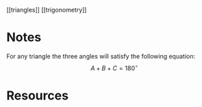 [[triangles]]
[[trigonometry]]

# Notes

For any triangle the three angles will satisfy the following equation:
$$A + B + C = 180^{\circ}$$

# Resources